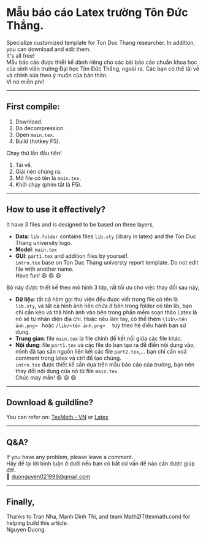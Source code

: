 # Mẫu báo cáo Latex trường Tôn Đức Thắng.
Specialize customized template for Ton Duc Thang researcher. In addition, you can download and edit them.\
It's all free!\
Mẫu báo cáo được thiết kế dành riêng cho các bài báo cáo chuẩn khoa học của sinh viên trường Đại học Tôn Đức Thắng, ngoài ra. Các bạn có thể tải về và chỉnh sửa theo ý muốn của bản thân.\
Vì nó miễn phí!

---
## First compile:

1. Download.
2. Do decompression.
3. Open `main.tex`.
4. Build (hotkey F5).

Chay thử lần đầu tiên!
1. Tải về.
2. Giải nén chúng ra.
3. Mở file có tên là `main.tex`.
4. Khởi chạy (phím tắt là F5).
---

## How to use it effectively?

It have 3 files and is designed to be based on three layers,
+ **Data**: `lib.folder` contains files ```lib.sty``` (libary in latex) and the Ton Duc Thang university logo.
+ **Model**: ```main.tex```
+ **GUI**: `part1.tex` and addition files by yourself.\
```intro.tex``` base on Ton Duc Thang universty report template.
Do not edit file with another name.\
Have fun! :satisfied: :satisfied: :satisfied:

Bộ này được thiết kế theo mô hình 3 lớp, rất tối ưu cho việc thay đổi sau này,
+ **Dữ liệu**: tất cả hàm gọi thư viện đều được viết trong file có tên là `lib.sty`, và tất cả hình ảnh nên chứa ở bên trong folder có tên lib, bạn chỉ cần kéo và thả hình ảnh vào bên trong phần mềm soạn thảo Latex là nó sẽ tự nhận diện địa chỉ. Hoặc nếu làm tay, có thể thêm `\lib\<tên ảnh.png> ` hoặc `/lib/<tên ảnh.png>  ` tuỳ theo hệ điều hành bạn sử dụng.
+ **Trung gian**: file `main.tex` là file chính để kết nối giữa các file khác.
+ **Nội dung**: file `part1.tex` và các file do bạn tạo ra để điền nội dung vào, mình đã tạo sẵn nguồn liên kết các file `part2.tex`,... bạn chỉ cần xoá comment trong latex và ctrl để tạo chúng.\
```intro.tex``` được thiết kế sẵn dựa trên mẫu báo cáo của trường, bạn nên thay đổi nội dung của nó từ file `main.tex`.\
Chúc may mắn! :satisfied: :satisfied: :satisfied:

---
## Download & guildline?
You can refer on: [TexMath - VN](https://texmath.com/huong-dan-cai-at-latex/)
or [Latex](https://www.latex-project.org/get/)

---
## Q&A?

If you have any problem, please leave a comment.\
Hãy để lại lời bình luận ở dưới nếu bạn có bất cứ vấn đề nào cần được giúp đỡ!.\
:email: duonguyen021999@gmail.com

---
## Finally,
Thanks to Tran Nha, Manh Dinh Thi, and team Math2IT(texmath.com) for helping build this article.\
Nguyen Duong.
